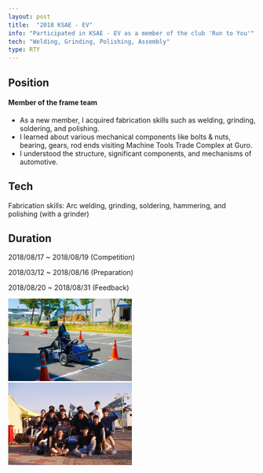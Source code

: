 ```yaml
---
layout: post
title:  "2018 KSAE - EV"
info: "Participated in KSAE - EV as a member of the club 'Run to You'"
tech: "Welding, Grinding, Polishing, Assembly"
type: RTY
---
```


## Position
#### Member of the frame team
- As a new member, I acquired fabrication skills such as welding, grinding, soldering, and polishing.
- I learned about various mechanical components like bolts & nuts, bearing, gears, rod ends visiting Machine Tools Trade Complex at Guro.
- I understood the structure, significant components, and mechanisms of automotive.

## Tech
Fabrication skills: Arc welding, grinding, soldering, hammering, and polishing (with a grinder)

## Duration
2018/08/17 ~ 2018/08/19 (Competition)

2018/03/12 ~ 2018/08/16 (Preparation)

2018/08/20 ~ 2018/08/31 (Feedback)

<img class="donotsearchme" alt="KSAE 2018-SNU RTY-EV" src="../assets/img/ksae2018.jpg" width="50%">
<img class="donotsearchme-2" alt="KSAE 2018-SNU RTY-EV" src="../assets/img/ksae2018-2.jpg" width="50%">